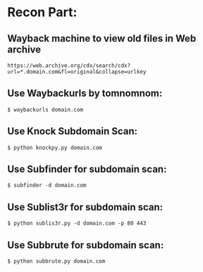 # Recon Part:

## Wayback machine to view old files in Web archive
```
https://web.archive.org/cdx/search/cdx?url=*.domain.com&fl=original&collapse=urlkey
```
## Use Waybackurls by tomnomnom:
```
$ waybackurls domain.com
```
## Use Knock Subdomain Scan:
```
$ python knockpy.py domain.com
```
## Use Subfinder for subdomain scan:
```
$ subfinder -d domain.com
```
## Use Sublist3r for subdomain scan:
```
$ python sublis3r.py -d domain.com -p 80 443
```
## Use Subbrute for subdomain scan:
```
$ python subbrute.py domain.com
```
## 
##
##
##
##



